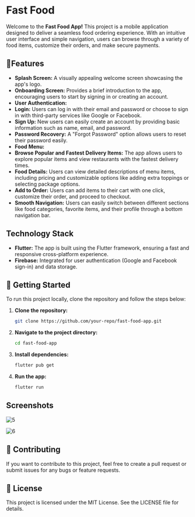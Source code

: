 # Fast Food

Welcome to the **Fast Food App!** This project is a mobile application designed to deliver a seamless food ordering experience. With an intuitive user interface and simple navigation, users can browse through a variety of food items, customize their orders, and make secure payments.

## 📱Features

- **Splash Screen:** A visually appealing welcome screen showcasing the app's logo.
- **Onboarding Screen:** Provides a brief introduction to the app, encouraging users to start by signing in or creating an account.
- **User Authentication:**
- **Login:** Users can log in with their email and password or choose to sign in with third-party services like Google or Facebook.
- **Sign Up:** New users can easily create an account by providing basic information such as name, email, and password.
- **Password Recovery:** A "Forgot Password" option allows users to reset their password easily.
- **Food Menu:**
- **Browse Popular and Fastest Delivery Items:** The app allows users to explore popular items and view restaurants with the fastest delivery times.
- **Food Details:** Users can view detailed descriptions of menu items, including pricing and customizable options like adding extra toppings or selecting package options.
- **Add to Order:** Users can add items to their cart with one click, customize their order, and proceed to checkout.
- **Smooth Navigation:** Users can easily switch between different sections like food categories, favorite items, and their profile through a bottom navigation bar.


## Technology Stack

- **Flutter:** The app is built using the Flutter framework, ensuring a fast and responsive cross-platform experience.
- **Firebase:** Integrated for user authentication (Google and Facebook sign-in) and data storage.


## 🚀 Getting Started

To run this project locally, clone the repository and follow the steps below:

1. **Clone the repository:**
   ```bash
   git clone https://github.com/your-repo/fast-food-app.git
   ```
2. **Navigate to the project directory:**
   ```bash
   cd fast-food-app
   ```
3. **Install dependencies:**
   ```bash
   flutter pub get
   ```
4. **Run the app:**
   ```bash
   flutter run
   ```

## Screenshots

![5](https://github.com/user-attachments/assets/62f9bb6e-d6c3-4157-9167-4010ef4fb5f6)

![6](https://github.com/user-attachments/assets/3a83a0de-a61a-435b-96d9-649359437792)


## 🤝 Contributing

If you want to contribute to this project, feel free to create a pull request or submit issues for any bugs or feature requests.

## 📄 License

This project is licensed under the MIT License. See the LICENSE file for details.
